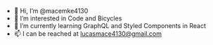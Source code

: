 - 👋 Hi, I’m @macemke4130
- 👀 I’m interested in Code and Bicycles
- 🌱 I’m currently learning GraphQL and Styled Components in React
- 📫 I can be reached at lucasmace4130@gmail.com
